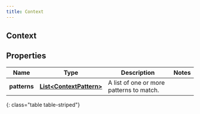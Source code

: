 ```yaml
---
title: Context
---
```

## Context


## Properties

| Name | Type | Description | Notes |
| ------------ | ------------- | ------------- | ------------- |
| **patterns** | [**List&lt;ContextPattern&gt;**](ContextPattern.html) | A list of one or more patterns to match. |  |
{: class="table table-striped"}




